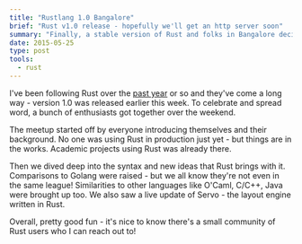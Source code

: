 ```yaml
---
title: "Rustlang 1.0 Bangalore"
brief: "Rust v1.0 release - hopefully we'll get an http server soon"
summary: "Finally, a stable version of Rust and folks in Bangalore decide to meetup"
date: 2015-05-25
type: post
tools:
  - rust
---
```


I've been following Rust over the [past year](/post/2014/) or so and they've come a long way - version 1.0 was released earlier this week. To celebrate and spread word, a bunch of enthusiasts got together over the weekend.

The meetup started off by everyone introducing themselves and their background. No one was using Rust in production just yet - but things are in the works. Academic projects using Rust was already there.

Then we dived deep into the syntax and new ideas that Rust brings with it. Comparisons to Golang were raised - but we all know they're not even in the same league! Similarities to other languages like O'Caml, C/C++, Java were brought up too. We also saw a live update of Servo - the layout engine written in Rust.

Overall, pretty good fun - it's nice to know there's a small community of Rust users who I can reach out to!
